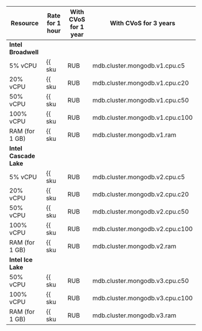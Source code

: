 | Resource       | Rate for 1 hour                                      | With CVoS for 1 year | With CVoS for 3 years |
|----------------|------------------------------------------------------|----------------------|-----------------------|
| **Intel Broadwell** |
| 5% vCPU        | {{ sku|RUB|mdb.cluster.mongodb.v1.cpu.c5|string }}   | − | − |
| 20% vCPU       | {{ sku|RUB|mdb.cluster.mongodb.v1.cpu.c20|string }}  | − | − |
| 50% vCPU       | {{ sku|RUB|mdb.cluster.mongodb.v1.cpu.c50|string }}  | − | − |
| 100% vCPU      | {{ sku|RUB|mdb.cluster.mongodb.v1.cpu.c100|string }} | − | − |
| RAM (for 1 GB) | {{ sku|RUB|mdb.cluster.mongodb.v1.ram|string }}      | − | − |
| **Intel Cascade Lake** |
| 5% vCPU        | {{ sku|RUB|mdb.cluster.mongodb.v2.cpu.c5|string }}   | − | − |
| 20% vCPU       | {{ sku|RUB|mdb.cluster.mongodb.v2.cpu.c20|string }}  | − | − |
| 50% vCPU       | {{ sku|RUB|mdb.cluster.mongodb.v2.cpu.c50|string }}  | − | − |
| 100% vCPU      | {{ sku|RUB|mdb.cluster.mongodb.v2.cpu.c100|string }} | {{ sku|RUB|v1.commitment.y1.mdb.mongodb.cpu.c100.v2|string }} ({{ sku|RUB|v1.commitment.y1.mdb.mongodb.cpu.c100.v2|cud.y1|discount|percent|string }}) | {{ sku|RUB|v1.commitment.y3.mdb.mongodb.cpu.c100.v2|string }} ({{ sku|RUB|v1.commitment.y3.mdb.mongodb.cpu.c100.v2|cud.y3|discount|percent|string }}) |
| RAM (for 1 GB) | {{ sku|RUB|mdb.cluster.mongodb.v2.ram|string }}      | {{ sku|RUB|v1.commitment.y1.mdb.mongodb.ram.v2|string }} ({{ sku|RUB|v1.commitment.y1.mdb.mongodb.ram.v2|cud.y1|discount|percent|string }}) | {{ sku|RUB|v1.commitment.y3.mdb.mongodb.ram.v2|string }} ({{ sku|RUB|v1.commitment.y3.mdb.mongodb.ram.v2|cud.y3|discount|percent|string }}) |
| **Intel Ice Lake** |
| 50% vCPU       | {{ sku|RUB|mdb.cluster.mongodb.v3.cpu.c50|string }}  | —              | —              |
| 100% vCPU      | {{ sku|RUB|mdb.cluster.mongodb.v3.cpu.c100|string }} | ₽0.7900 (-21%) | ₽0.5900 (-41%) |
| RAM (for 1 GB) | {{ sku|RUB|mdb.cluster.mongodb.v3.ram|string }}      | ₽0.4400 (-12%) | ₽0.3800 (-24%) |
